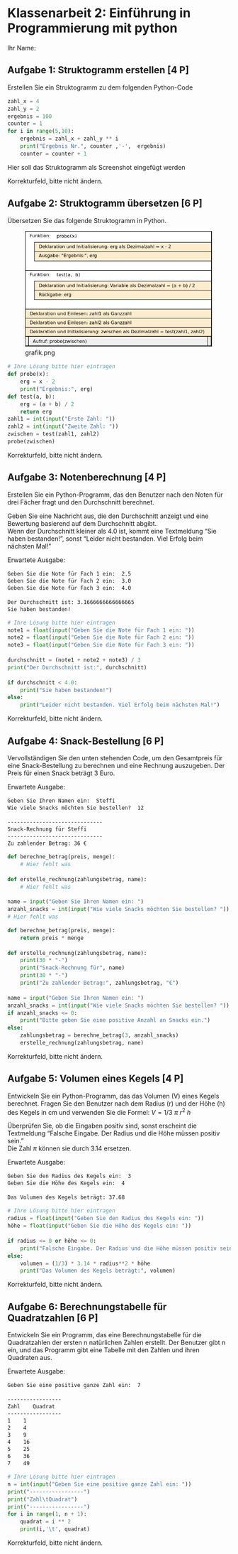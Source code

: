 # Klassenarbeit 2: Einführung in Programmierung mit python


Ihr Name:

## Aufgabe 1: Struktogramm erstellen \[4 P\]

Erstellen Sie ein Struktogramm zu dem folgenden Python-Code

``` python
zahl_x = 4
zahl_y = 2
ergebnis = 100
counter = 1
for i in range(5,10):
    ergebnis = zahl_x + zahl_y ** i
    print("Ergebnis Nr.", counter ,'-',  ergebnis)
    counter = counter + 1
```

Hier soll das Struktogramm als Screenshot eingefügt werden

Korrekturfeld, bitte nicht ändern.

## Aufgabe 2: Struktogramm übersetzen \[6 P\]

Übersetzen Sie das folgende Struktogramm in Python.

<figure>
<img
src="KA2-v1-LSG_files/figure-markdown_strict/494a1ecf-f8fe-499d-8a3a-3d74632f8e09-1-1930ca38-0fe7-41ce-8ac2-ba83cd9e07b1.png"
alt="grafik.png" />
<figcaption aria-hidden="true">grafik.png</figcaption>
</figure>

``` python
# Ihre Lösung bitte hier eintragen
def probe(x):
    erg = x - 2
    print("Ergebnis:", erg)
def test(a, b):
    erg = (a + b) / 2
    return erg
zahl1 = int(input("Erste Zahl: "))
zahl2 = int(input("Zweite Zahl: "))
zwischen = test(zahl1, zahl2)
probe(zwischen)
```

Korrekturfeld, bitte nicht ändern.

## Aufgabe 3: Notenberechnung \[4 P\]

Erstellen Sie ein Python-Programm, das den Benutzer nach den Noten für
drei Fächer fragt und den Durchschnitt berechnet.

Geben Sie eine Nachricht aus, die den Durchschnitt anzeigt und eine
Bewertung basierend auf dem Durchschnitt abgibt.  
Wenn der Durchschnitt kleiner als 4.0 ist, kommt eine Textmeldung “Sie
haben bestanden!”, sonst “Leider nicht bestanden. Viel Erfolg beim
nächsten Mal!”

Erwartete Ausgabe:

    Geben Sie die Note für Fach 1 ein:  2.5
    Geben Sie die Note für Fach 2 ein:  3.0
    Geben Sie die Note für Fach 3 ein:  4.0

    Der Durchschnitt ist: 3.1666666666666665
    Sie haben bestanden!

``` python
# Ihre Lösung bitte hier eintragen
note1 = float(input("Geben Sie die Note für Fach 1 ein: "))
note2 = float(input("Geben Sie die Note für Fach 2 ein: "))
note3 = float(input("Geben Sie die Note für Fach 3 ein: "))

durchschnitt = (note1 + note2 + note3) / 3
print("Der Durchschnitt ist:", durchschnitt)

if durchschnitt < 4.0:
    print("Sie haben bestanden!")
else:
    print("Leider nicht bestanden. Viel Erfolg beim nächsten Mal!")
```

Korrekturfeld, bitte nicht ändern.

## Aufgabe 4: Snack-Bestellung \[6 P\]

Vervollständigen Sie den unten stehenden Code, um den Gesamtpreis für
eine Snack-Bestellung zu berechnen und eine Rechnung auszugeben. Der
Preis für einen Snack beträgt 3 Euro.

Erwartete Ausgabe:

    Geben Sie Ihren Namen ein:  Steffi
    Wie viele Snacks möchten Sie bestellen?  12

    ------------------------------
    Snack-Rechnung für Steffi
    ------------------------------
    Zu zahlender Betrag: 36 €

``` python
def berechne_betrag(preis, menge):
    # Hier fehlt was

def erstelle_rechnung(zahlungsbetrag, name):
    # Hier fehlt was

name = input("Geben Sie Ihren Namen ein: ")
anzahl_snacks = int(input("Wie viele Snacks möchten Sie bestellen? "))
# Hier fehlt was
```

``` python
def berechne_betrag(preis, menge):
    return preis * menge

def erstelle_rechnung(zahlungsbetrag, name):
    print(30 * "-")
    print("Snack-Rechnung für", name)
    print(30 * "-")
    print("Zu zahlender Betrag:", zahlungsbetrag, "€")

name = input("Geben Sie Ihren Namen ein: ")
anzahl_snacks = int(input("Wie viele Snacks möchten Sie bestellen? "))
if anzahl_snacks <= 0:
    print("Bitte geben Sie eine positive Anzahl an Snacks ein.")
else:
    zahlungsbetrag = berechne_betrag(3, anzahl_snacks)
    erstelle_rechnung(zahlungsbetrag, name)
```

Korrekturfeld, bitte nicht ändern.

## Aufgabe 5: Volumen eines Kegels \[4 P\]

Entwickeln Sie ein Python-Programm, das das Volumen (V) eines Kegels
berechnet. Fragen Sie den Benutzer nach dem Radius (r) und der Höhe (h)
des Kegels in cm und verwenden Sie die Formel:
*V* = 1/3 *π* *r*<sup>2</sup> *h*

Überprüfen Sie, ob die Eingaben positiv sind, sonst erscheint die
Textmeldung “Falsche Eingabe. Der Radius und die Höhe müssen positiv
sein.”  
Die Zahl *π* können sie durch 3.14 ersetzen.

Erwartete Ausgabe:

    Geben Sie den Radius des Kegels ein:  3
    Geben Sie die Höhe des Kegels ein:  4

    Das Volumen des Kegels beträgt: 37.68

``` python
# Ihre Lösung bitte hier eintragen
radius = float(input("Geben Sie den Radius des Kegels ein: "))
höhe = float(input("Geben Sie die Höhe des Kegels ein: "))

if radius <= 0 or höhe <= 0:
    print("Falsche Eingabe. Der Radius und die Höhe müssen positiv sein.")
else:
    volumen = (1/3) * 3.14 * radius**2 * höhe
    print("Das Volumen des Kegels beträgt:", volumen)
```

Korrekturfeld, bitte nicht ändern.

## Aufgabe 6: Berechnungstabelle für Quadratzahlen \[6 P\]

Entwickeln Sie ein Programm, das eine Berechnungstabelle für die
Quadratzahlen der ersten n natürlichen Zahlen erstellt. Der Benutzer
gibt n ein, und das Programm gibt eine Tabelle mit den Zahlen und ihren
Quadraten aus.

Erwartete Ausgabe:

    Geben Sie eine positive ganze Zahl ein:  7

    -----------------
    Zahl    Quadrat
    -----------------
    1    1
    2    4
    3    9
    4    16
    5    25
    6    36
    7    49

``` python
# Ihre Lösung bitte hier eintragen
n = int(input("Geben Sie eine positive ganze Zahl ein: "))
print("-----------------")
print("Zahl\tQuadrat")
print("-----------------")
for i in range(1, n + 1):
    quadrat = i ** 2
    print(i,'\t', quadrat)
```

Korrekturfeld, bitte nicht ändern.
